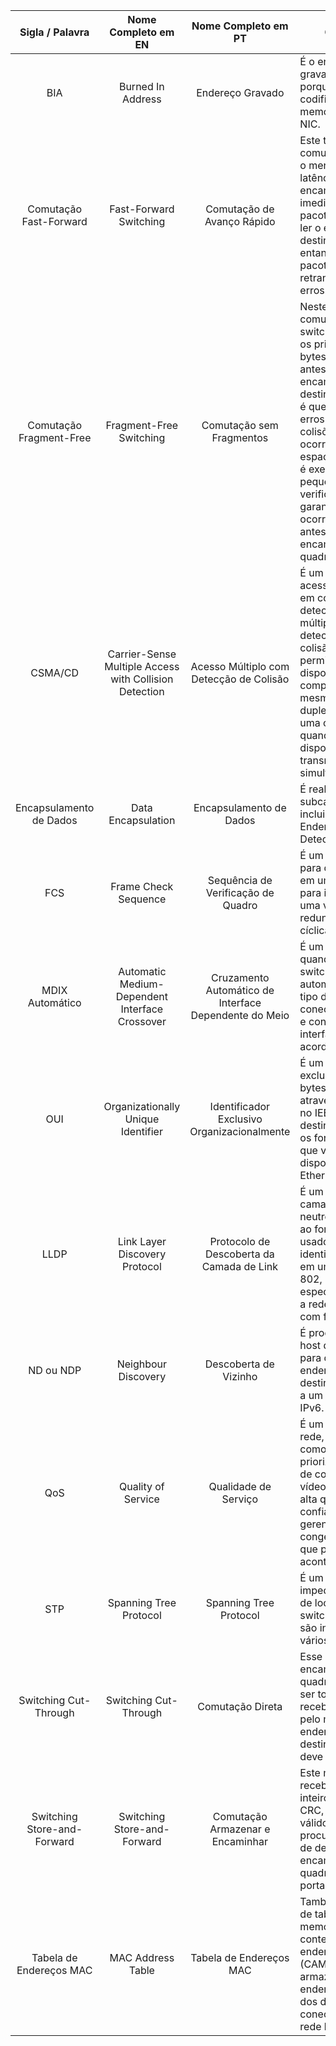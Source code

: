 

| Sigla / Palavra | Nome Completo em EN | Nome Completo em PT | Conceito |
| :---: | :---: | :---: | ----- |
| BIA |  Burned In Address | Endereço Gravado  | É o endereço gravado de fábrica, porque este é codificado na memória ROM na NIC. |
| Comutação Fast-Forward | Fast-Forward Switching | Comutação de Avanço Rápido | Este tipo de comutação oferece o menor nível de latência, pois encaminha imediatamente um pacote depois de ler o endereço de destino, no entanto, alguns pacotes podem ser retransmitidos com erros. |
| Comutação Fragment-Free | Fragment-Free Switching | Comutação sem Fragmentos | Neste tipo de comutação, o switch armazena os primeiros 64 bytes do quadro antes de encaminhar para o destino. O motivo, é que a maioria dos erros e das colisões de rede ocorrem neste espaço e portanto é executada uma pequena verificação para garantir que não ocorra uma colisão antes de encaminhar o quadro.  |
| CSMA/CD | Carrier-Sense Multiple Access with Collision Detection | Acesso Múltiplo com Detecção de Colisão | É um método de acesso baseado em contenção, detecção de múltiplos acessos e detecção de colisão. Ademais, permite que vários dispositivos compartilhem o mesmo meio half-duplex, detectando uma colisão quando mais de um dispositivo tenta transmitir simultaneamente.  |
| Encapsulamento de Dados | Data Encapsulation  | Encapsulamento de Dados | É realizado pela subcamada MAC e inclui: Quadro, Endereçamento e Detecção de Erros. |
| FCS |  Frame Check Sequence | Sequência de Verificação de Quadro | É um campo usado para detectar erros em um quadro e para isso, utiliza uma verificação de redundância cíclica.  |
| MDIX Automático | Automatic Medium-Dependent Interface Crossover | Cruzamento Automático de Interface Dependente do Meio | É um recurso que quando ativado, o switch detecta automaticamente o tipo de cabo conectado à porta e configura as interfaces de acordo.  |
| OUI | Organizationally Unique Identifier | Identificador Exclusivo  Organizacionalmente  | É um código exclusivo de 3 bytes obtido através do registro no IEEE, este é destinado a todos os fornecedores que vendem dispositivos Ethernet. |
| LLDP | Link Layer Discovery Protocol | Protocolo de Descoberta da Camada de Link  | É um protocolo da camada de enlace neutro em relação ao fornecedor, usado para identificar vizinhos em uma LAN IEEE 802, especialmente para a rede Ethernet com fio. |
| ND ou NDP| Neighbour Discovery | Descoberta de Vizinho | É processo que um host de origem usa para determinar o endereço MAC de destino associado a um endereço IPv6. |
| QoS | Quality of Service | Qualidade de Serviço | É um requisito de rede, que tem como premissa priorizar a entrega de conteúdos de vídeo e voz com alta qualidade e confiabilidade, gerenciando congestionamentos que possam vir a acontecer. |
| STP | Spanning Tree Protocol | Spanning Tree Protocol | É um protocolo que impede a formação de loops quando switches ou pontes são interligadas por vários caminhos |
| Switching Cut-Through | Switching Cut-Through | Comutação Direta | Esse método encaminha o quadro antes de ser totalmente recebido, para isso, pelo menos o endereço de destino do quadro deve ser lido. |
| Switching Store-and-Forward | Switching Store-and-Forward | Comutação Armazenar e Encaminhar  | Este método recebe o quadro inteiro e calcula o CRC, se este for válido, o switch procura o endereço de destino e encaminha o quadro para a porta correta. |
| Tabela de Endereços MAC | MAC Address Table | Tabela de Endereços MAC | Também chamada de tabela de memória de conteúdo endereçável (CAM), esta tabela armazena os endereços MAC dos dispositivos conectados a uma rede local. |

